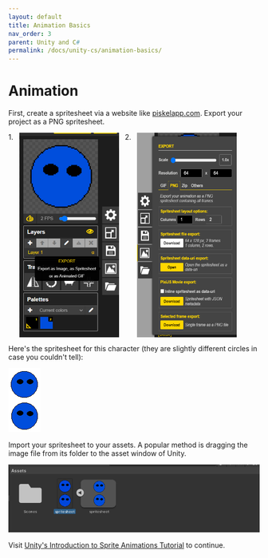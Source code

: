 ```yaml
---
layout: default
title: Animation Basics
nav_order: 3
parent: Unity and C#
permalink: /docs/unity-cs/animation-basics/
---
```


# Animation

First, create a spritesheet via a website like [piskelapp.com](https://www.piskelapp.com). Export your project as a PNG spritesheet.

<div style="display:flex;gap:12px;">
<span>1.</span>
<img src="/assets/images/unity/animation/export1.png" width="200">
<span>2.</span>
<img src="/assets/images/unity/animation/export2.png" width="200">
</div>

Here's the spritesheet for this character (they are slightly different circles in case you couldn't tell):

![Spritesheet Example](/assets/images/unity/animation/spritesheet.png)

Import your spritesheet to your assets. A popular method is dragging the image file from its folder to the asset window of Unity.

![Spritesheet Asset Example](/assets/images/unity/animation/spritesheetAsset.png)

Visit [Unity's Introduction to Sprite Animations Tutorial](https://learn.unity.com/tutorial/introduction-to-sprite-animations) to continue.
